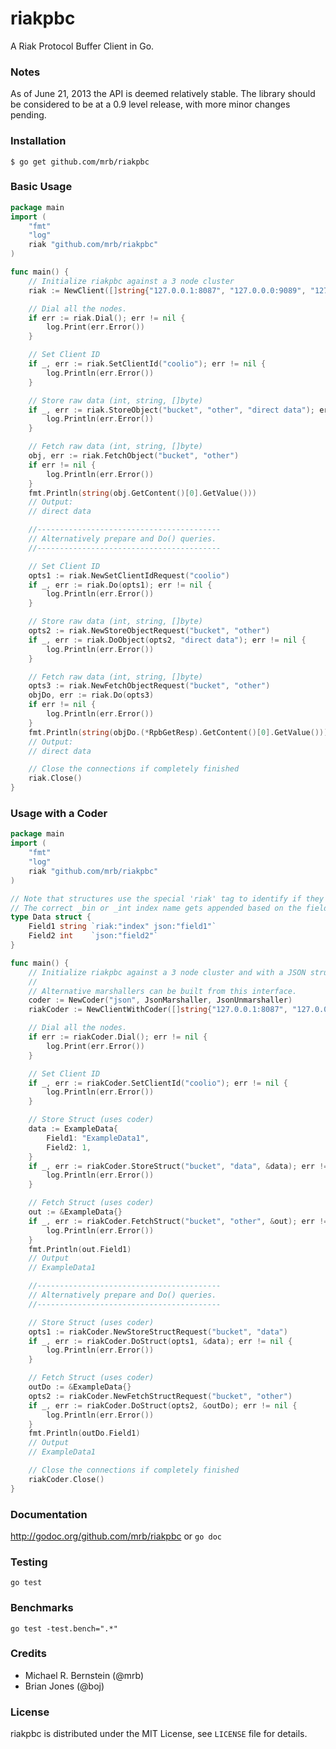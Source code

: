 riakpbc
=======

A Riak Protocol Buffer Client in Go.

### Notes

As of June 21, 2013 the API is deemed relatively stable.  The library should be considered to be at a 0.9 level release, with more minor changes pending.

### Installation

	$ go get github.com/mrb/riakpbc

### Basic Usage

```go
package main
import (
	"fmt"
	"log"
	riak "github.com/mrb/riakpbc"
)

func main() {
	// Initialize riakpbc against a 3 node cluster
	riak := NewClient([]string{"127.0.0.1:8087", "127.0.0.0:9089", "127.0.0.0:9090"})

	// Dial all the nodes.
	if err := riak.Dial(); err != nil {
		log.Print(err.Error())
	}

	// Set Client ID
	if _, err := riak.SetClientId("coolio"); err != nil {
		log.Println(err.Error())
	}

	// Store raw data (int, string, []byte)
	if _, err := riak.StoreObject("bucket", "other", "direct data"); err != nil {
		log.Println(err.Error())
	}

	// Fetch raw data (int, string, []byte)
	obj, err := riak.FetchObject("bucket", "other")
	if err != nil {
		log.Println(err.Error())
	}
	fmt.Println(string(obj.GetContent()[0].GetValue()))
	// Output:
	// direct data

	//-----------------------------------------
	// Alternatively prepare and Do() queries.
	//-----------------------------------------

	// Set Client ID
	opts1 := riak.NewSetClientIdRequest("coolio")
	if _, err := riak.Do(opts1); err != nil {
		log.Println(err.Error())
	}

	// Store raw data (int, string, []byte)
	opts2 := riak.NewStoreObjectRequest("bucket", "other")
	if _, err := riak.DoObject(opts2, "direct data"); err != nil {
		log.Println(err.Error())
	}

	// Fetch raw data (int, string, []byte)
	opts3 := riak.NewFetchObjectRequest("bucket", "other")
	objDo, err := riak.Do(opts3)
	if err != nil {
		log.Println(err.Error())
	}
	fmt.Println(string(objDo.(*RpbGetResp).GetContent()[0].GetValue()))
	// Output:
	// direct data

	// Close the connections if completely finished
	riak.Close()
}
```

### Usage with a Coder

```go
package main
import (
	"fmt"
	"log"
	riak "github.com/mrb/riakpbc"
)

// Note that structures use the special 'riak' tag to identify if they are an index or not.
// The correct _bin or _int index name gets appended based on the field type.
type Data struct {
	Field1 string `riak:"index" json:"field1"`
	Field2 int    `json:"field2"`
}

func main() {
	// Initialize riakpbc against a 3 node cluster and with a JSON struct coder.
	//
	// Alternative marshallers can be built from this interface.
	coder := NewCoder("json", JsonMarshaller, JsonUnmarshaller)
	riakCoder := NewClientWithCoder([]string{"127.0.0.1:8087", "127.0.0.0:9089", "127.0.0.0:9090"}, coder)

	// Dial all the nodes.
	if err := riakCoder.Dial(); err != nil {
		log.Print(err.Error())
	}

	// Set Client ID
	if _, err := riakCoder.SetClientId("coolio"); err != nil {
		log.Println(err.Error())
	}

	// Store Struct (uses coder)
	data := ExampleData{
		Field1: "ExampleData1",
		Field2: 1,
	}
	if _, err := riakCoder.StoreStruct("bucket", "data", &data); err != nil {
		log.Println(err.Error())
	}

	// Fetch Struct (uses coder)
	out := &ExampleData{}
	if _, err := riakCoder.FetchStruct("bucket", "other", &out); err != nil {
		log.Println(err.Error())
	}
	fmt.Println(out.Field1)
	// Output
	// ExampleData1

	//-----------------------------------------
	// Alternatively prepare and Do() queries.
	//-----------------------------------------

	// Store Struct (uses coder)
	opts1 := riakCoder.NewStoreStructRequest("bucket", "data")
	if _, err := riakCoder.DoStruct(opts1, &data); err != nil {
		log.Println(err.Error())
	}

	// Fetch Struct (uses coder)
	outDo := &ExampleData{}
	opts2 := riakCoder.NewFetchStructRequest("bucket", "other")
	if _, err := riakCoder.DoStruct(opts2, &outDo); err != nil {
		log.Println(err.Error())
	}
	fmt.Println(outDo.Field1)
	// Output
	// ExampleData1

	// Close the connections if completely finished
	riakCoder.Close()
}
```

### Documentation

http://godoc.org/github.com/mrb/riakpbc or `go doc`

### Testing

`go test`

### Benchmarks

`go test -test.bench=".*"`

### Credits

* Michael R. Bernstein (@mrb)
* Brian Jones (@boj)

### License

riakpbc is distributed under the MIT License, see `LICENSE` file for details.
